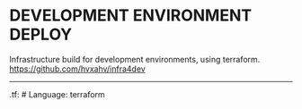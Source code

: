 # DEVELOPMENT ENVIRONMENT DEPLOY

Infrastructure build for development environments, using terraform.
https://github.com/hvxahv/infra4dev

---
.tf: # Language: terraform

